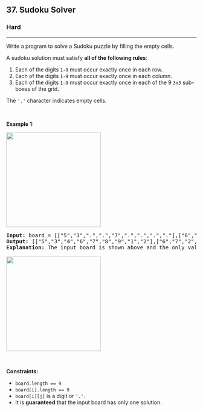 <h2>37. Sudoku Solver</h2><h3>Hard</h3><hr><div style="user-select: auto;"><p style="user-select: auto;">Write a program to solve a Sudoku puzzle by filling the empty cells.</p>

<p style="user-select: auto;">A sudoku solution must satisfy <strong style="user-select: auto;">all of the following rules</strong>:</p>

<ol style="user-select: auto;">
	<li style="user-select: auto;">Each of the digits <code style="user-select: auto;">1-9</code> must occur exactly once in each row.</li>
	<li style="user-select: auto;">Each of the digits <code style="user-select: auto;">1-9</code> must occur exactly once in each column.</li>
	<li style="user-select: auto;">Each of the digits <code style="user-select: auto;">1-9</code> must occur exactly once in each of the 9 <code style="user-select: auto;">3x3</code> sub-boxes of the grid.</li>
</ol>

<p style="user-select: auto;">The <code style="user-select: auto;">'.'</code> character indicates empty cells.</p>

<p style="user-select: auto;">&nbsp;</p>
<p style="user-select: auto;"><strong style="user-select: auto;">Example 1:</strong></p>
<img src="https://upload.wikimedia.org/wikipedia/commons/thumb/f/ff/Sudoku-by-L2G-20050714.svg/250px-Sudoku-by-L2G-20050714.svg.png" style="height: 250px; width: 250px; user-select: auto;">
<pre style="user-select: auto;"><strong style="user-select: auto;">Input:</strong> board = [["5","3",".",".","7",".",".",".","."],["6",".",".","1","9","5",".",".","."],[".","9","8",".",".",".",".","6","."],["8",".",".",".","6",".",".",".","3"],["4",".",".","8",".","3",".",".","1"],["7",".",".",".","2",".",".",".","6"],[".","6",".",".",".",".","2","8","."],[".",".",".","4","1","9",".",".","5"],[".",".",".",".","8",".",".","7","9"]]
<strong style="user-select: auto;">Output:</strong> [["5","3","4","6","7","8","9","1","2"],["6","7","2","1","9","5","3","4","8"],["1","9","8","3","4","2","5","6","7"],["8","5","9","7","6","1","4","2","3"],["4","2","6","8","5","3","7","9","1"],["7","1","3","9","2","4","8","5","6"],["9","6","1","5","3","7","2","8","4"],["2","8","7","4","1","9","6","3","5"],["3","4","5","2","8","6","1","7","9"]]
<strong style="user-select: auto;">Explanation:</strong>&nbsp;The input board is shown above and the only valid solution is shown below:

<img src="https://upload.wikimedia.org/wikipedia/commons/thumb/3/31/Sudoku-by-L2G-20050714_solution.svg/250px-Sudoku-by-L2G-20050714_solution.svg.png" style="height: 250px; width: 250px; user-select: auto;">
</pre>

<p style="user-select: auto;">&nbsp;</p>
<p style="user-select: auto;"><strong style="user-select: auto;">Constraints:</strong></p>

<ul style="user-select: auto;">
	<li style="user-select: auto;"><code style="user-select: auto;">board.length == 9</code></li>
	<li style="user-select: auto;"><code style="user-select: auto;">board[i].length == 9</code></li>
	<li style="user-select: auto;"><code style="user-select: auto;">board[i][j]</code> is a digit or <code style="user-select: auto;">'.'</code>.</li>
	<li style="user-select: auto;">It is <strong style="user-select: auto;">guaranteed</strong> that the input board has only one solution.</li>
</ul>
</div>